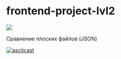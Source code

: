 # frontend-project-lvl2

[![](https://github.com/Svencap/frontend-project-lvl2/actions.svg)](https://github.com/Svencap/frontend-project-lvl2/actions)

Сравнение плоских файлов (JSON)

[![asciicast](https://asciinema.org/a/ig3V0IyltUp8DsxQIAbKS37TB.svg)](https://asciinema.org/a/ig3V0IyltUp8DsxQIAbKS37TB)

